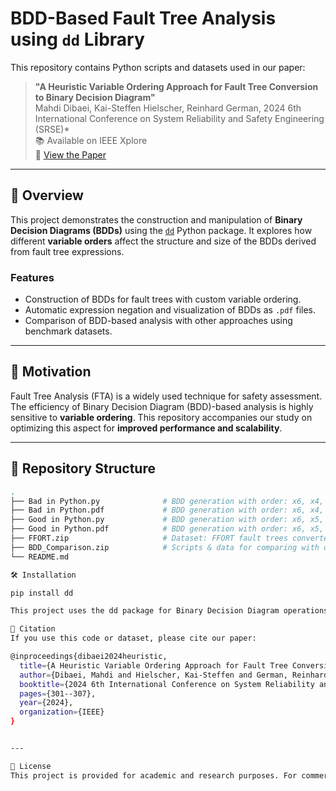 # BDD-Based Fault Tree Analysis using `dd` Library

This repository contains Python scripts and datasets used in our paper:

> **"A Heuristic Variable Ordering Approach for Fault Tree Conversion to Binary Decision Diagram"**  
> Mahdi Dibaei, Kai-Steffen Hielscher, Reinhard German, 2024 6th International Conference on System Reliability and Safety Engineering (SRSE)*  
📚 Available on IEEE Xplore  
🔗 [View the Paper](https://ieeexplore.ieee.org/abstract/document/10772497)

---

## 📘 Overview

This project demonstrates the construction and manipulation of **Binary Decision Diagrams (BDDs)** using the [`dd`](https://github.com/tulip-control/dd) Python package. It explores how different **variable orders** affect the structure and size of the BDDs derived from fault tree expressions.

### Features
- Construction of BDDs for fault trees with custom variable ordering.
- Automatic expression negation and visualization of BDDs as `.pdf` files.
- Comparison of BDD-based analysis with other approaches using benchmark datasets.

---

## 🧠 Motivation

Fault Tree Analysis (FTA) is a widely used technique for safety assessment. The efficiency of Binary Decision Diagram (BDD)-based analysis is highly sensitive to **variable ordering**. This repository accompanies our study on optimizing this aspect for **improved performance and scalability**.

---

## 📁 Repository Structure

```bash
.
├── Bad in Python.py              # BDD generation with order: x6, x4, x2, x5, x3, x1
├── Bad in Python.pdf             # BDD generation with order: x6, x4, x2, x5, x3, x1
├── Good in Python.py             # BDD generation with order: x6, x5, x4, x3, x2, x1
├── Good in Python.pdf            # BDD generation with order: x6, x5, x4, x3, x2, x1
├── FFORT.zip                     # Dataset: FFORT fault trees converted to BDD format
├── BDD_Comparison.zip            # Scripts & data for comparing with other methods
└── README.md

🛠️ Installation

pip install dd

This project uses the dd package for Binary Decision Diagram operations.

🔗 Citation
If you use this code or dataset, please cite our paper:

@inproceedings{dibaei2024heuristic,
  title={A Heuristic Variable Ordering Approach for Fault Tree Conversion to Binary Decision Diagram},
  author={Dibaei, Mahdi and Hielscher, Kai-Steffen and German, Reinhard},
  booktitle={2024 6th International Conference on System Reliability and Safety Engineering (SRSE)},
  pages={301--307},
  year={2024},
  organization={IEEE}
}


---

🧾 License
This project is provided for academic and research purposes. For commercial use, please contact the authors.




